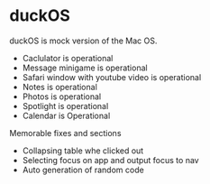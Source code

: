 # duckOS
duckOS is mock version of the Mac OS.

- Caclulator is operational
- Message minigame is operational
- Safari window with youtube video is operational
- Notes is operational
- Photos is operational
- Spotlight is operational
- Calendar is Operational

Memorable fixes and sections

- Collapsing table whe clicked out
- Selecting focus on app and output focus to nav
- Auto generation of random code
